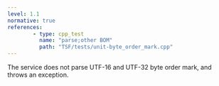 ```yaml
---
level: 1.1
normative: true
references:
        - type: cpp_test
          name: "parse;other BOM"
          path: "TSF/tests/unit-byte_order_mark.cpp"
---
```


The service does not parse UTF-16 and UTF-32 byte order mark, and throws an exception.